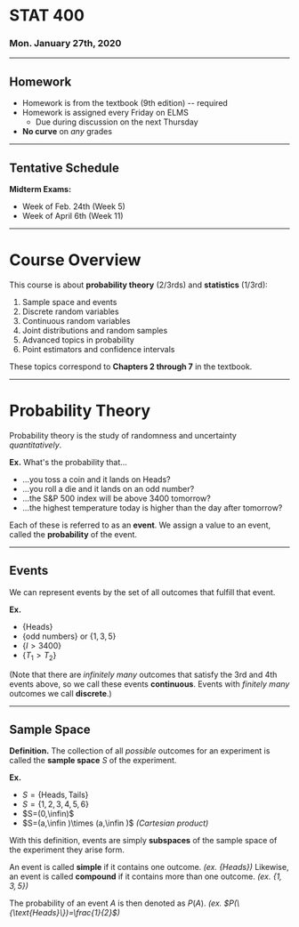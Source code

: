 # STAT 400
### Mon. January 27th, 2020
---

## Homework
* Homework is from the textbook (9th edition) -- required
* Homework is assigned every Friday on ELMS
    - Due during discussion on the next Thursday
* __No curve__ on _any_ grades

---
## Tentative Schedule
__Midterm Exams:__
* Week of Feb. 24th (Week 5)
* Week of April 6th (Week 11)

---

# Course Overview
This course is about __probability theory__ (2/3rds) and __statistics__ (1/3rd):
1. Sample space and events
2. Discrete random variables
3. Continuous random variables
4. Joint distributions and random samples
5. Advanced topics in probability
6. Point estimators and confidence intervals

These topics correspond to __Chapters 2 through 7__ in the textbook.

---
# Probability Theory
Probability theory is the study of randomness and uncertainty _quantitatively_.

__Ex.__ What's the probability that...
* ...you toss a coin and it lands on Heads?
* ...you roll a die and it lands on an odd number?
* ...the S&P 500 index will be above 3400 tomorrow?
* ...the highest temperature today is higher than the day after tomorrow?

Each of these is referred to as an __event__.
We assign a value to an event, called the __probability__ of the event.

---
## Events
We can represent events by the set of all outcomes that fulfill that event.

__Ex.__
* $\{\text{Heads}\}$
* $\{\text{odd numbers}\}$ or $\{1, 3, 5\}$
* $\{I>3400\}$
* $\{T_1>T_2\}$

(Note that there are _infinitely many_ outcomes that satisfy the 3rd and 4th events above, so we call these events __continuous__. Events with _finitely many_ outcomes we call __discrete__.)

---
## Sample Space
__Definition.__ The collection of all _possible_ outcomes for an experiment is called the __sample space__ $S$ of the experiment.

__Ex.__
* $S=\{\text{Heads},\text{Tails}\}$
* $S=\{1,2,3,4,5,6\}$
* $S=(0,\infin)$
* $S=(a,\infin )\times (a,\infin )$ _(Cartesian product)_

With this definition, events are simply __subspaces__ of the sample space of the experiment they arise form.

An event is called __simple__ if it contains one outcome. _(ex. $\{\text{Heads}\}$)_
Likewise, an event is called __compound__ if it contains more than one outcome. _(ex. $\{1,3,5\}$)_

The probability of an event $A$ is then denoted as $P(A)$. _(ex. $P(\{\text{Heads}\})=\frac{1}{2}$)_